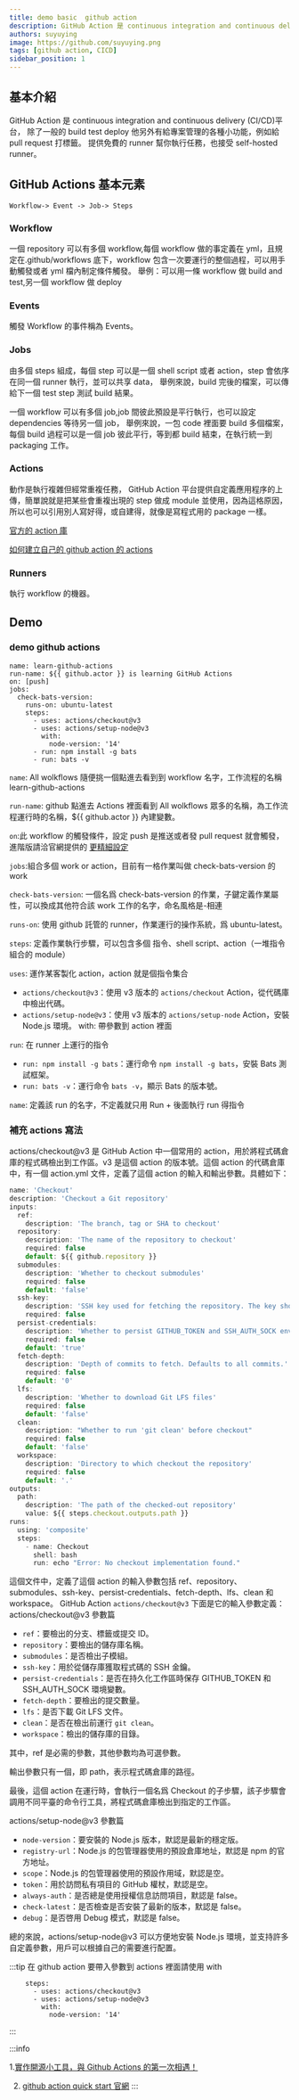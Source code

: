 ```yaml
---
title: demo basic  github action
description: GitHub Action 是 continuous integration and continuous delivery (CI/CD)平台，除了一般的 build test deploy 他另外有給專案管理的各種小功能，例如給 pull request 打標籤。提供免費的 runner 幫你執行任務，也接受self-hosted runner。
authors: suyuying
image: https://github.com/suyuying.png
tags: [github action, CICD]
sidebar_position: 1
---
```


## 基本介紹

GitHub Action 是 continuous integration and continuous delivery (CI/CD)平台，
除了一般的 build test deploy 他另外有給專案管理的各種小功能，例如給 pull request 打標籤。
提供免費的 runner 幫你執行任務，也接受 self-hosted runner。

<!--truncate-->

## GitHub Actions 基本元素

```
Workflow-> Event -> Job-> Steps
```

### Workflow

一個 repository 可以有多個 workflow,每個 workflow 做的事定義在 yml，且規定在.github/workflows 底下，workflow 包含一次要運行的整個過程，可以用手動觸發或者 yml 檔內制定條件觸發。
舉例：可以用一條 workflow 做 build and test,另一個 workflow 做 deploy

### Events

觸發 Workflow 的事件稱為 Events。

### Jobs

由多個 steps 組成，每個 step 可以是一個 shell script 或者 action，step 會依序在同一個 runner 執行，並可以共享 data，
舉例來說，build 完後的檔案，可以傳給下一個 test step 測試 build 結果。

一個 workflow 可以有多個 job,job 間彼此預設是平行執行，也可以設定 dependencies 等待另一個 job，
舉例來說，一包 code 裡面要 build 多個檔案，每個 build 過程可以是一個 job 彼此平行，等到都 build 結束，在執行統一到 packaging 工作。

### Actions

動作是執行複雜但經常重複任務， GitHub Action 平台提供自定義應用程序的上傳，簡單說就是把某些會重複出現的 step 做成 module 並使用，因為這格原因，所以也可以引用別人寫好得，或自建得，就像是寫程式用的 package 一樣。

[官方的 action 庫](https://github.com/marketplace?category=chat&type=actions&query=)

[如何建立自己的 github action 的 actions](https://docs.github.com/zh/actions/creating-actions/about-custom-actions)

### Runners

執行 workflow 的機器。

## Demo

### demo github actions

```
name: learn-github-actions
run-name: ${{ github.actor }} is learning GitHub Actions
on: [push]
jobs:
  check-bats-version:
    runs-on: ubuntu-latest
    steps:
      - uses: actions/checkout@v3
      - uses: actions/setup-node@v3
        with:
          node-version: '14'
      - run: npm install -g bats
      - run: bats -v
```

`name`: All wolkflows 隨便挑一個點進去看到到 workflow 名字，工作流程的名稱 learn-github-actions

`run-name`: github 點進去 Actions 裡面看到 All wolkflows 眾多的名稱，為工作流程運行時的名稱，${{ github.actor }} 內建變數。

`on`:此 workflow 的觸發條件，設定 push 是推送或者發 pull request 就會觸發，進階版請洽官網提供的
[更精細設定](https://docs.github.com/zh/actions/using-workflows/workflow-syntax-for-github-actions#onpushpull_requestpull_request_targetpathspaths-ignore)

`jobs`:組合多個 work or action，目前有一格作業叫做 check-bats-version 的 work

`check-bats-version`: 一個名爲 check-bats-version 的作業，子鍵定義作業屬性，可以換成其他符合該 work 工作的名字，命名風格是-相連

`runs-on`: 使用 github 託管的 runner，作業運行的操作系統，爲 ubuntu-latest。

`steps`: 定義作業執行步驟，可以包含多個 指令、shell script、action（一堆指令組合的 module）

`uses`: 運作某客製化 action，action 就是個指令集合

- `actions/checkout@v3`：使用 v3 版本的 `actions/checkout` Action，從代碼庫中檢出代碼。
- `actions/setup-node@v3`：使用 v3 版本的 `actions/setup-node` Action，安裝 Node.js 環境。
  with: 帶參數到 action 裡面

`run`: 在 runner 上運行的指令

- `run: npm install -g bats`：運行命令 `npm install -g bats`，安裝 Bats 測試框架。
- `run: bats -v`：運行命令 `bats -v`，顯示 Bats 的版本號。

`name`: 定義該 run 的名字，不定義就只用 Run + 後面執行 run 得指令

### 補充 actions 寫法

actions/checkout@v3 是 GitHub Action 中一個常用的 action，用於將程式碼倉庫的程式碼檢出到工作區。v3 是這個 action 的版本號。這個 action 的代碼倉庫中，有一個 action.yml 文件，定義了這個 action 的輸入和輸出參數。具體如下：

```jsx title="actions/checkout@v3"
name: 'Checkout'
description: 'Checkout a Git repository'
inputs:
  ref:
    description: 'The branch, tag or SHA to checkout'
  repository:
    description: 'The name of the repository to checkout'
    required: false
    default: ${{ github.repository }}
  submodules:
    description: 'Whether to checkout submodules'
    required: false
    default: 'false'
  ssh-key:
    description: 'SSH key used for fetching the repository. The key should have access to the repository or be able to authenticate for the repository URL.'
    required: false
  persist-credentials:
    description: 'Whether to persist GITHUB_TOKEN and SSH_AUTH_SOCK environment variables when persisting the workspace'
    required: false
    default: 'true'
  fetch-depth:
    description: 'Depth of commits to fetch. Defaults to all commits.'
    required: false
    default: '0'
  lfs:
    description: 'Whether to download Git LFS files'
    required: false
    default: 'false'
  clean:
    description: "Whether to run 'git clean' before checkout"
    required: false
    default: 'false'
  workspace:
    description: 'Directory to which checkout the repository'
    required: false
    default: '.'
outputs:
  path:
    description: 'The path of the checked-out repository'
    value: ${{ steps.checkout.outputs.path }}
runs:
  using: 'composite'
  steps:
    - name: Checkout
      shell: bash
      run: echo "Error: No checkout implementation found."

```

這個文件中，定義了這個 action 的輸入參數包括 ref、repository、submodules、ssh-key、persist-credentials、fetch-depth、lfs、clean 和 workspace。
GitHub Action `actions/checkout@v3` 下面是它的輸入參數定義：
<highlight color="#25c2a0">actions/checkout@v3 參數篇</highlight>

- `ref`：要檢出的分支、標籤或提交 ID。
- `repository`：要檢出的儲存庫名稱。
- `submodules`：是否檢出子模組。
- `ssh-key`：用於從儲存庫獲取程式碼的 SSH 金鑰。
- `persist-credentials`：是否在持久化工作區時保存 GITHUB_TOKEN 和 SSH_AUTH_SOCK 環境變數。
- `fetch-depth`：要檢出的提交數量。
- `lfs`：是否下載 Git LFS 文件。
- `clean`：是否在檢出前運行 `git clean`。
- `workspace`：檢出的儲存庫的目錄。

其中，ref 是必需的參數，其他參數均為可選參數。

輸出參數只有一個，即 path，表示程式碼倉庫的路徑。

最後，這個 action 在運行時，會執行一個名爲 Checkout 的子步驟，該子步驟會調用不同平臺的命令行工具，將程式碼倉庫檢出到指定的工作區。

<highlight color="#1877F2"> actions/setup-node@v3 參數篇</highlight>

- `node-version`：要安裝的 Node.js 版本，默認是最新的穩定版。
- `registry-url`：Node.js 的包管理器使用的預設倉庫地址，默認是 npm 的官方地址。
- `scope`：Node.js 的包管理器使用的預設作用域，默認是空。
- `token`：用於訪問私有項目的 GitHub 權杖，默認是空。
- `always-auth`：是否總是使用授權信息訪問項目，默認是 false。
- `check-latest`：是否檢查是否安裝了最新的版本，默認是 false。
- `debug`：是否啓用 Debug 模式，默認是 false。

總的來說，actions/setup-node@v3 可以方便地安裝 Node.js 環境，並支持許多自定義參數，用戶可以根據自己的需要進行配置。

:::tip
在 github action 要帶入參數到 actions 裡面請使用 with

```
    steps:
      - uses: actions/checkout@v3
      - uses: actions/setup-node@v3
        with:
          node-version: '14'
```

:::

:::info

1.[實作開源小工具，與 Github Actions 的第一次相遇！](https://medium.com/starbugs/%E5%AF%A6%E4%BD%9C%E9%96%8B%E6%BA%90%E5%B0%8F%E5%B7%A5%E5%85%B7-%E8%88%87-github-actions-%E7%9A%84%E7%AC%AC%E4%B8%80%E6%AC%A1%E7%9B%B8%E9%81%87-3dd2d70eeb)

2. [github action quick start 官網](https://docs.github.com/en/actions/quickstart)
   :::
